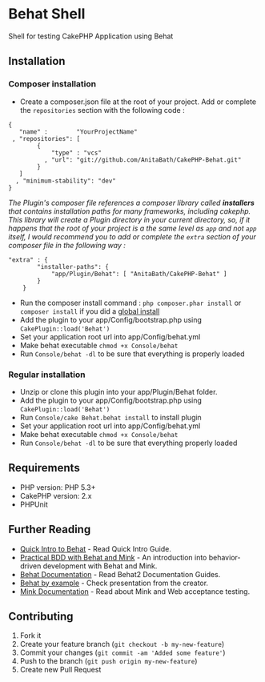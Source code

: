 # Behat Shell

Shell for testing CakePHP Application using Behat

## Installation
### Composer installation

- Create a composer.json file at the root of your project. Add or
  complete the `repositories` section with the following code :

```
{
   "name" :        "YourProjectName"
 , "repositories": [
        {
            "type" : "vcs"
          , "url": "git://github.com/AnitaBath/CakePHP-Behat.git"
        }
   ]
  , "minimum-stability": "dev"
}
```

_The Plugin's composer file references a composer library called **installers** that contains
installation paths for many frameworks, including cakephp. This library
will create a Plugin directory in your current directory, so, if it happens
that the root of your project is a the same level as `app` and not `app`
itself, I would recommend you to add or complete the `extra` section of
your composer file in the following way :_

```
"extra" : {
        "installer-paths": {
            "app/Plugin/Behat": [ "AnitaBath/CakePHP-Behat" ]
        }
    }
```
- Run the composer install command : ``` php composer.phar install ```
  or ``` composer install ``` if you did a [global install](http://getcomposer.org/doc/00-intro.md#globally)
- Add the plugin to your app/Config/bootstrap.php using `CakePlugin::load('Behat')`
- Set your application root url into app/Config/behat.yml
- Make behat executable `chmod +x Console/behat`
- Run `Console/behat -dl` to be sure that everything is properly loaded

### Regular installation
- Unzip or clone this plugin into your app/Plugin/Behat folder.
- Add the plugin to your app/Config/bootstrap.php using `CakePlugin::load('Behat')`
- Run `Console/cake Behat.behat install` to install plugin
- Set your application root url into app/Config/behat.yml
- Make behat executable `chmod +x Console/behat`
- Run `Console/behat -dl` to be sure that everything properly loaded

## Requirements

* PHP version: PHP 5.3+
* CakePHP version: 2.x
* PHPUnit
 
## Further Reading

* [Quick Intro to Behat](http://docs.behat.org/quick_intro.html) - Read Quick Intro Guide.
* [Practical BDD with Behat and Mink](http://www.slideshare.net/jmikola1/pratical-bdd-with-behat-and-mink) - An introduction into behavior-driven development with Behat and Mink.
* [Behat Documentation](http://docs.behat.org/index.html) - Read Behat2 Documentation Guides.
* [Behat by example](https://speakerdeck.com/everzet/behat-by-example) - Check presentation from the creator.
* [Mink Documentation](http://mink.behat.org/) - Read about Mink and Web acceptance testing.

## Contributing

1. Fork it
2. Create your feature branch (`git checkout -b my-new-feature`)
3. Commit your changes (`git commit -am 'Added some feature'`)
4. Push to the branch (`git push origin my-new-feature`)
5. Create new Pull Request
